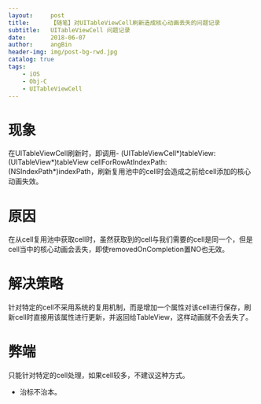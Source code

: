 ```yaml
---
layout:     post
title:      【随笔】对UITableViewCell刷新造成核心动画丢失的问题记录
subtitle:   UITableViewCell 问题记录
date:       2018-06-07
author:     angBin
header-img: img/post-bg-rwd.jpg
catalog: true
tags:
    - iOS
    - Obj-C
    - UITableViewCell
---
```



# 现象

在UITableViewCell刷新时，即调用- (UITableViewCell*)tableView:(UITableView*)tableView cellForRowAtIndexPath:(NSIndexPath*)indexPath，刷新复用池中的cell时会造成之前给cell添加的核心动画失效。

# 原因

在从cell复用池中获取cell时，虽然获取到的cell与我们需要的cell是同一个，但是cell当中的核心动画会丢失，即使removedOnCompletion置NO也无效。

# 解决策略

针对特定的cell不采用系统的复用机制，而是增加一个属性对该cell进行保存，刷新cell时直接用该属性进行更新，并返回给TableView，这样动画就不会丢失了。

# 弊端

只能针对特定的cell处理，如果cell较多，不建议这种方式。
- 治标不治本。


